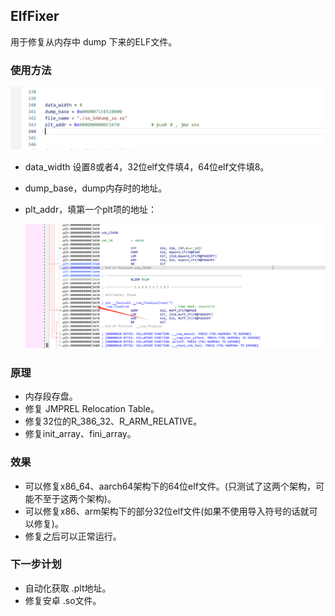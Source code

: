 ## ElfFixer

用于修复从内存中 dump 下来的ELF文件。

### 使用方法



![image-20250315230931636](image/image-20250315230931636.png)



* data_width 设置8或者4，32位elf文件填4，64位elf文件填8。

* dump_base，dump内存时的地址。

* plt_addr，填第一个plt项的地址：

  ![image-20250315231153068](image/image-20250315231153068.png)

### 原理

* 内存段存盘。
* 修复 JMPREL Relocation Table。
* 修复32位的R_386_32、R_ARM_RELATIVE。
* 修复init_array、fini_array。



### 效果

* 可以修复x86_64、aarch64架构下的64位elf文件。(只测试了这两个架构，可能不至于这两个架构)。
* 可以修复x86、arm架构下的部分32位elf文件(如果不使用导入符号的话就可以修复)。
* 修复之后可以正常运行。




### 下一步计划

* 自动化获取 .plt地址。
* 修复安卓 .so文件。

